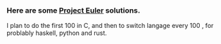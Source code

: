 ### Here are some [Project Euler](https://projecteuler.net/) solutions.
I plan to do the first 100 in C, and then to switch langage every 100 , for problably haskell, python and rust.
